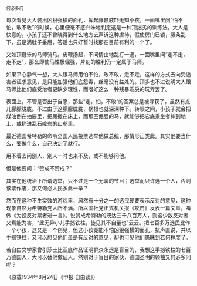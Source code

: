     何必多问 

   每次看见大人装出凶狠强横的面孔，挥起藤鞭威吓无知小孩，一面嘴里问“怕不怕，敢不敢”的时候，心里便毫不感兴味地判定这是一种顶拙劣的训练法。大人是快意的。小孩子还不曾晓得到什么地方去声诉这种虐待，假使房门已锁，藤条乱下，虽是满肚子委屈，答话也只好暂时找那在目前有利的一个了。

   又如顶蠢笨的马师骑马。皮鞭扬起，不问情由地乱打一通，一面嘴里问“走不走，走不走”，那么即使马性极倔强，片刻的胜利仍一定属于马师。

   如果平心静气一想，大人跟马师用怕不怕，敢不敢，走不走，这样的方式去向受逼害者征求意见，是只能加强他们底怨毒，丝毫没有益处的。顶多也不过说明大人跟马师比他们底受治者更缺少理性，而嗜好这么一种残暴乖戾的玩弄罢了。

   表面上，不管是否出于自愿，那些“走，怕，不敢”的答案总是被寻获了，虽然有点儿朦朦胧胧。不过由于这朦朦胧胧，祸根也就深深种下。转眼之间，小孩子就会把煤油倒在抽屉里，把尿撒在床上，而那匹倔强的马，就能够把它底乘坐者摔到地上，或扔进乱石巉岩的山壑里。

   最近德国希特勒的命令全国人民投票选举他做总统，那情形正类此。其实他要当什么，要做什么，自己决定了就行。

   用不着去问别人，别人一时也来不及，或不能够问他。

   但是他要问：“赞成不赞成？”

   其实在他统治下所谓选举，只不过是一个无聊的节目；选举而只许选一个人，否则该票作废，那又何必人民多此一举？

   然而在这种不生实效的游戏里，居然有十分之一的选民硬要表示反对的意见，这种现象自然为希特勒党人所不满。所以国社党正式机关报《攻击》发表一篇文章，叫做《为投反对票者进一言》。说赞成希特勒的既达三千八百万人，则这少数反对者又焉能为害，“此无异小儿手撼铁柱，徒见其不自量也”云云。把七百多万选民比作一个小孩，这又是一个创见，但这小孩竟能不怕凶狠强横的面孔，抗声直说，并以手撼铁柱，又可以想见他们虽是有反对的意见，却也可见他们愚昧到若何程度了。

   若自由文学家曾引莎士比亚底作品证明群众永远是盲目的，我想这手撼铁柱的七百万德国人，大可以替他做证人。然则对于盲目的家伙，德国圣明的领袖又何必多问呢？

   （原载1934年8月24日《申报·自由谈》）

